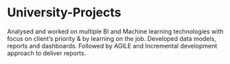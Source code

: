 # University-Projects
Analysed and worked on multiple BI and Machine learning technologies with focus on client’s priority &amp; by learning on the job. Developed data models, reports and dashboards. Followed by AGILE and Incremental development approach to deliver reports.
